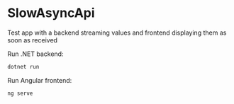# SlowAsyncApi
Test app with a backend streaming values and frontend displaying them as soon as received

Run .NET backend: 
```ps1
dotnet run
```

Run Angular frontend:
```bash
ng serve
```
